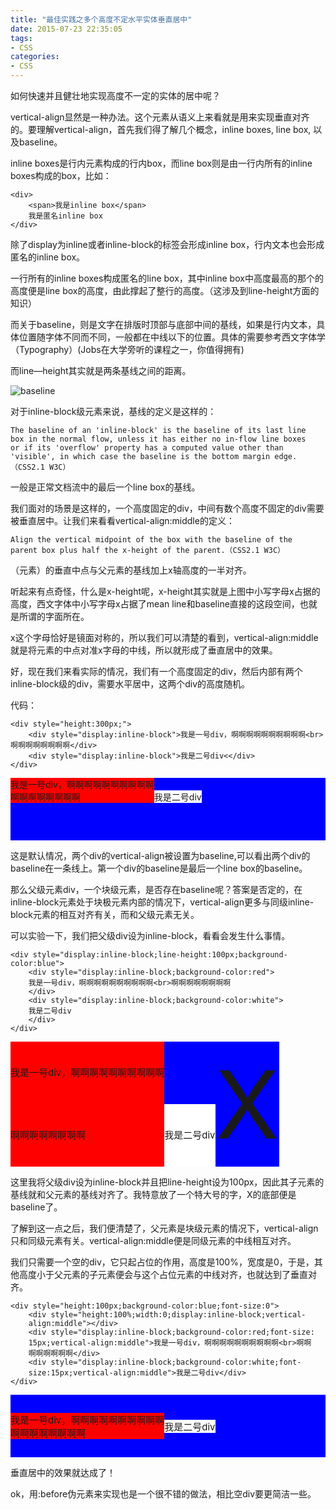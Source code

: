 ```yaml
---
title: "最佳实践之多个高度不定水平实体垂直居中"
date: 2015-07-23 22:35:05
tags: 
- CSS
categories: 
- CSS
---
```

如何快速并且健壮地实现高度不一定的实体的居中呢？  

vertical-align显然是一种办法。这个元素从语义上来看就是用来实现垂直对齐的。要理解vertical-align，首先我们得了解几个概念，inline boxes, line box, 以及baseline。  

inline boxes是行内元素构成的行内box，而line box则是由一行内所有的inline boxes构成的box，比如：

    <div>
    	<span>我是inline box</span>
    	我是匿名inline box
    </div>

除了display为inline或者inline-block的标签会形成inline box，行内文本也会形成匿名的inline box。

一行所有的inline boxes构成匿名的line box，其中inline box中高度最高的那个的高度便是line box的高度，由此撑起了整行的高度。（这涉及到line-height方面的知识）

而关于baseline，则是文字在排版时顶部与底部中间的基线，如果是行内文本，具体位置随字体不同而不同，一般都在中线以下的位置。具体的需要参考西文字体学（Typography）(Jobs在大学旁听的课程之一，你值得拥有)  

而line—height其实就是两条基线之间的距离。

![baseline](http://7oxh2b.com1.z0.glb.clouddn.com/blog_7_24_1.png)

<!--more-->

对于inline-block级元素来说，基线的定义是这样的：


    The baseline of an 'inline-block' is the baseline of its last line
    box in the normal flow, unless it has either no in-flow line boxes
    or if its 'overflow' property has a computed value other than
    'visible', in which case the baseline is the bottom margin edge.
    （CSS2.1 W3C）
    
 一般是正常文档流中的最后一个line box的基线。
 
我们面对的场景是这样的，一个高度固定的div，中间有数个高度不固定的div需要被垂直居中。让我们来看看vertical-align:middle的定义：

    Align the vertical midpoint of the box with the baseline of the
    parent box plus half the x-height of the parent.（CSS2.1 W3C）
    
 （元素）的垂直中点与父元素的基线加上x轴高度的一半对齐。
 
 听起来有点奇怪，什么是x-height呢，x-height其实就是上图中小写字母x占据的高度，西文字体中小写字母x占据了mean line和baseline直接的这段空间，也就是所谓的字面所在。
 
 x这个字母恰好是镜面对称的，所以我们可以清楚的看到，vertical-align:middle就是将元素的中点对准x字母的中线，所以就形成了垂直居中的效果。
 
 好，现在我们来看实际的情况，我们有一个高度固定的div，然后内部有两个inline-block级的div，需要水平居中，这两个div的高度随机。
 
 代码：
 
    <div style="height:300px;">
    	<div style="display:inline-block">我是一号div，啊啊啊啊啊啊啊啊啊啊<br>啊啊啊啊啊啊啊啊</div>
    	<div style="display:inline-block">我是二号div<</div>
    </div>
 
 
<div style="height:100px;background-color:blue"><div style="display:inline-block;background-color:red">我是一号div，啊啊啊啊啊啊啊啊啊啊<br>啊啊啊啊啊啊啊啊</div><div style="display:inline-block;background-color:white">我是二号div</div></div>

这是默认情况，两个div的vertical-align被设置为baseline,可以看出两个div的baseline在一条线上。第一个div的baseline是最后一个line box的baseline。

那么父级元素div，一个块级元素，是否存在baseline呢？答案是否定的，在inline-block元素处于块极元素内部的情况下，vertical-align更多与同级inline-block元素的相互对齐有关，而和父级元素无关。

可以实验一下，我们把父级div设为inline-block，看看会发生什么事情。

    <div style="display:inline-block;line-height:100px;background-
    color:blue">
    	<div style="display:inline-block;background-color:red">
    	我是一号div，啊啊啊啊啊啊啊啊啊啊<br>啊啊啊啊啊啊啊啊
    	</div>
    	<div style="display:inline-block;background-color:white">
    	我是二号div
    	</div>
	</div>
	
<div style="display:inline-block;line-height:100px;background-color:blue;font-size:150px"><div style="display:inline-block;background-color:red;font-size:15px">我是一号div，啊啊啊啊啊啊啊啊啊啊<br>啊啊啊啊啊啊啊啊</div><div style="display:inline-block;background-color:white;font-size:15px">我是二号div</div>X</div>

这里我将父级div设为inline-block并且把line-height设为100px，因此其子元素的基线就和父元素的基线对齐了。我特意放了一个特大号的字，X的底部便是baseline了。

了解到这一点之后，我们便清楚了，父元素是块级元素的情况下，vertical-align只和同级元素有关。vertical-align:middle便是同级元素的中线相互对齐。

我们只需要一个空的div，它只起占位的作用，高度是100%，宽度是0，于是，其他高度小于父元素的子元素便会与这个占位元素的中线对齐，也就达到了垂直对齐。

    <div style="height:100px;background-color:blue;font-size:0">
		<div style="height:100%;width:0;display:inline-block;vertical-
		align:middle"></div>
    	<div style="display:inline-block;background-color:red;font-size:
    	15px;vertical-align:middle">我是一号div，啊啊啊啊啊啊啊啊啊啊<br>啊啊
    	啊啊啊啊啊啊</div>
    	<div style="display:inline-block;background-color:white;font-
    	size:15px;vertical-align:middle">我是二号div</div>
   	</div>


<div style="height:100px;background-color:blue;font-size:0"><div style="height:100%;width:0;display:inline-block;vertical-align:middle"></div><div style="display:inline-block;background-color:red;font-size:15px;vertical-align:middle">我是一号div，啊啊啊啊啊啊啊啊啊啊<br>啊啊啊啊啊啊啊啊</div><div style="display:inline-block;background-color:white;font-size:15px;vertical-align:middle">我是二号div</div></div>

垂直居中的效果就达成了！

ok，用:before伪元素来实现也是一个很不错的做法，相比空div要更简洁一些。

 
 